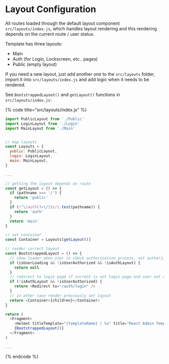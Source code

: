 # Layout Configuration

All routes loaded through the default layout component `src/layouts/index.js`, which handles layout rendering and this rendering depends on the current route / user status.

Template has three layouts:

* Main
* Auth \(for Login, Lockscreen, etc.. pages\)
* Public \(empty layout\)

If you need a new layout, just add another one to the `src/layouts` folder, import it into `src/layouts/index.js` and add logic when it needs to be rendered.

See `BootstrappedLayout()` and `getLayout()` functions in `src/layouts/index.js`:

{% code title="src/layouts/index.js" %}
```javascript
import PublicLayout from './Public'
import LoginLayout from './Login'
import MainLayout from './Main'


// map layoyts
const Layouts = {
  public: PublicLayout,
  login: LoginLayout,
  main: MainLayout,
}

...

// getting the layout depends on route
const getLayout = () => {
  if (pathname === '/') {
    return 'public'
  }
  if (/^\/auth(?=\/|$)/i.test(pathname)) {
    return 'auth'
  }
  return 'main'
}

// set container
const Container = Layouts[getLayout()]

// render correct layout
const BootstrappedLayout = () => {
  // show loader when user in check authorization process, not authorized yet and not on login pages
  if (isUserLoading && !isUserAuthorized && !isAuthLayout) {
    return null
  }
  // redirect to login page if current is not login page and user not authorized
  if (!isAuthLayout && !isUserAuthorized) {
    return <Redirect to="/auth/login" />
  }
  // in other case render previously set layout
  return <Container>{children}</Container>
}

return (
  <Fragment>
    <Helmet titleTemplate="{templateName} | %s" title="React Admin Template" />
    {BootstrappedLayout()}
  </Fragment>
)

...
```
{% endcode %}

